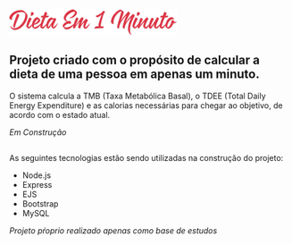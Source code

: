 ![](public/img/logo.png)
## Projeto criado com o propósito de calcular a dieta de uma pessoa em apenas um minuto.

O sistema calcula a TMB (Taxa Metabólica Basal), o TDEE (Total Daily Energy Expenditure) e as calorias necessárias para chegar ao objetivo, de acordo com o estado atual.

*Em Construção*
##
As seguintes tecnologias estão sendo utilizadas na construção do projeto:
- Node.js
- Express
- EJS
- Bootstrap
- MySQL

*Projeto pŕoprio realizado apenas como base de estudos*
